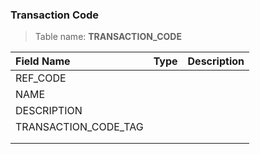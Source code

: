 ### Transaction Code

> Table name: <B>TRANSACTION_CODE<B>

|  Field Name  | Type | Description|
| :------------ | :------------ |:------------ |
| REF_CODE  |   | |
| NAME  |   | |
| DESCRIPTION  |   | |
| TRANSACTION_CODE_TAG  |   | |
|   |   | |
|   |   | |

